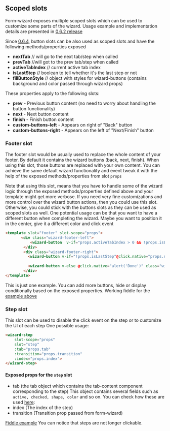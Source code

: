 ## Scoped slots

Form-wizard exposes multiple scoped slots which can be used to customize some parts of the wizard. Usage example and implementation details are presented in [0.6.2 release](https://github.com/cristijora/vue-form-wizard/releases/tag/v0.6.2)

Since [0.6.4](https://github.com/cristijora/vue-form-wizard/releases/tag/v0.6.4), button slots can be also used as scoped slots and have the following methods/properties exposed

* **nextTab** // will go to the next tab/step when called 
* **prevTab** //will got to the prev tab/step when called
* **activeTabIndex** // current active tab index 
* **isLastStep** // boolean to tell whether it's the last step or not
* **fillButtonStyle** // object with styles for wizard-buttons (contains background and color passed through wizard props)

These properties apply to the following slots: 

* **prev** - Previous button content (no need to worry about handling the button functionality)
* **next** - Next button content
* **finish** - Finish button content
* **custom-buttons-left** - Appears on right of "Back" button
* **custom-buttons-right** - Appears on the left of "Next/Finish" button

### Footer slot
The footer slot would be usually used to replace the whole content of your footer. By default it contains the wizard buttons (back, next, finish).
When using this slot, those buttons are replaced with your own content. You can achieve the same default wizard functionality and event tweak it with the help of the exposed methods/properties from slot `props`

Note that using this slot, means that you have to handle some of the wizard logic through the exposed methods/properties defined above and your template might get more verbose. 
If you need very fine customizations and more control over the wizard button actions,
then you could use this slot. Otherwise, you could stick with the buttons slots as they can be used as scoped slots as well.
One potential usage can be that you want to have a different button when completing the wizard. Maybe you want to position it in the center, give it a different color and click event

```html
<template slot="footer" slot-scope="props">
       <div class="wizard-footer-left">
           <wizard-button  v-if="props.activeTabIndex > 0 && !props.isLastStep" @click.native="props.prevTab()" :style="props.fillButtonStyle">Previous</wizard-button>
        </div>
        <div class="wizard-footer-right">
          <wizard-button v-if="!props.isLastStep"@click.native="props.nextTab()" class="wizard-footer-right" :style="props.fillButtonStyle">Next</wizard-button>
          
          <wizard-button v-else @click.native="alert('Done')" class="wizard-footer-right finish-button" :style="props.fillButtonStyle">  {{props.isLastStep ? 'Done' : 'Next'}}</wizard-button>
        </div>
</template>
```
This is just one example. You can add more buttons, hide or display conditionally based on the exposed properties.
Working fiddle for the [example above](https://jsfiddle.net/bt5dhqtf/717/)

### Step slot
This slot can be used to disable the click event on the step or to customize the UI of each step
One possible usage:
```html
<wizard-step 
    slot-scope="props"
    slot="step"
    :tab="props.tab"
    :transition="props.transition"
    :index="props.index">
</wizard-step>
```
#### Exposed props for the `step` slot
- tab (the tab object which contains the tab-content component corresponding to the step) This object contains several fields such as `active, checked, shape, color` and so on. You can check how these are used [here](https://github.com/cristijora/vue-form-wizard/blob/master/src/components/WizardStep.vue): 
- index (The index of the step)
- transition (Transition prop passed from form-wizard)

[Fiddle example](https://jsfiddle.net/bt5dhqtf/705/) You can notice that steps are not longer clickable.